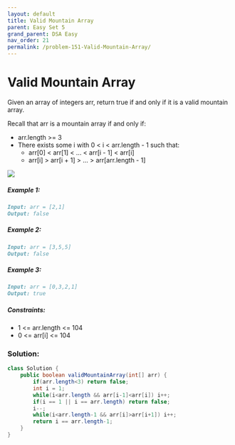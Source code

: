 ```yaml
---
layout: default
title: Valid Mountain Array
parent: Easy Set 5
grand_parent: DSA Easy
nav_order: 21
permalink: /problem-151-Valid-Mountain-Array/
---
```

# Valid Mountain Array

Given an array of integers arr, return true if and only if it is a valid mountain array.

Recall that arr is a mountain array if and only if:

* arr.length >= 3
* There exists some i with 0 < i < arr.length - 1 such that:
  * arr[0] < arr[1] < ... < arr[i - 1] < arr[i]
  * arr[i] > arr[i + 1] > ... > arr[arr.length - 1]


![](../../assets/images/ds/hint_valid_mountain_array.png)
##### Example 1:
```markdown
Input: arr = [2,1]
Output: false
```
##### Example 2:
```markdown
Input: arr = [3,5,5]
Output: false
```
##### Example 3:
```markdown
Input: arr = [0,3,2,1]
Output: true
```
##### Constraints:
* 1 <= arr.length <= 104
* 0 <= arr[i] <= 104

### Solution:
```java
class Solution {
    public boolean validMountainArray(int[] arr) {
        if(arr.length<3) return false;
        int i = 1;
        while(i<arr.length && arr[i-1]<arr[i]) i++;
        if(i == 1 || i == arr.length) return false;
        i--;
        while(i<arr.length-1 && arr[i]>arr[i+1]) i++;
        return i == arr.length-1;
    }
}
```